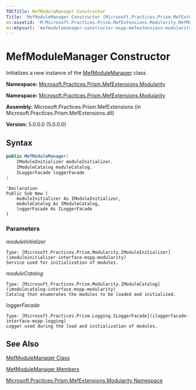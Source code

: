 ```yaml
---
TOCTitle: MefModuleManager Constructor
Title: 'MefModuleManager Constructor (Microsoft.Practices.Prism.MefExtensions.Modularity)'
ms:assetid: 'M:Microsoft.Practices.Prism.MefExtensions.Modularity.MefModuleManager.\#ctor(Microsoft.Practices.Prism.Modularity.IModuleInitializer,Microsoft.Practices.Prism.Modularity.IModuleCatalog,Microsoft.Practices.Prism.Logging.ILoggerFacade)'
ms:mtpsurl: 'mefmodulemanager-constructor-mspp-mefextensions-modularity.md'
---
```


# MefModuleManager Constructor

Initializes a new instance of the [MefModuleManager](mefmodulemanager-class-mspp-mefextensions-modularity) class.

**Namespace:** [Microsoft.Practices.Prism.MefExtensions.Modularity](mspp-mefextensions-modularity-namespace)

**Namespace:** [Microsoft.Practices.Prism.MefExtensions.Modularity](https://msdn.microsoft.com/library/microsoft.practices.prism.mefextensions.modularity)

**Assembly:** Microsoft.Practices.Prism.MefExtensions (in Microsoft.Practices.Prism.MefExtensions.dll)

**Version:** 5.0.0.0 (5.0.0.0)

## Syntax

```C#
public MefModuleManager(
	IModuleInitializer moduleInitializer,
	IModuleCatalog moduleCatalog,
	ILoggerFacade loggerFacade
)
```

```VB
'Declaration
Public Sub New ( 
	moduleInitializer As IModuleInitializer,
	moduleCatalog As IModuleCatalog,
	loggerFacade As ILoggerFacade
)
```
### Parameters

*moduleInitializer*

    Type: [Microsoft.Practices.Prism.Modularity.IModuleInitializer](imoduleinitializer-interface-mspp-modularity)
    Service used for initialization of modules.

*moduleCatalog*

    Type: [Microsoft.Practices.Prism.Modularity.IModuleCatalog](imodulecatalog-interface-mspp-modularity)
    Catalog that enumerates the modules to be loaded and initialized.

*loggerFacade*

    Type: [Microsoft.Practices.Prism.Logging.ILoggerFacade](iloggerfacade-interface-mspp-logging)
    Logger used during the load and initialization of modules.

## See Also

[MefModuleManager Class](mefmodulemanager-class-mspp-mefextensions-modularity)

[MefModuleManager Members](mefmodulemanager-members-mspp-mefextensions-modularity)

[Microsoft.Practices.Prism.MefExtensions.Modularity Namespace](mspp-mefextensions-modularity-namespace)
